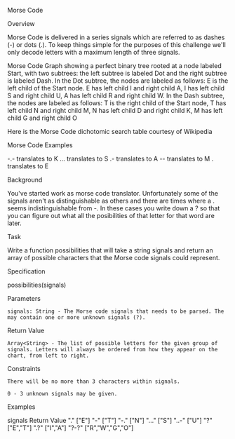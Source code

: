Morse Code

Overview

Morse Code is delivered in a series signals which are referred to as dashes (-) or dots (.). To keep things simple for the purposes of this challenge we'll only decode letters with a maximum length of three signals.

Morse Code Graph showing a perfect binary tree rooted at a node labeled Start, with two subtrees: the left subtree is labeled Dot and the right subtree is labeled Dash. In the Dot subtree, the nodes are labeled as follows: E is the left child of the Start node. E has left child I and right child A, I has left child S and right child U, A has left child R and right child W. In the Dash subtree, the nodes are labeled as follows: T is the right child of the Start node, T has left child N and right child M, N has left child D and right child K, M has left child G and right child O

Here is the Morse Code dichotomic search table courtesy of Wikipedia

Morse Code Examples

-.- translates to K
... translates to S
.- translates to A
-- translates to M
. translates to E

Background

You've started work as morse code translator. Unfortunately some of the signals aren't as distinguishable as others and there are times where a . seems indistinguishable from -. In these cases you write down a ? so that you can figure out what all the posibilities of that letter for that word are later.

Task

Write a function possibilities that will take a string signals and return an array of possible characters that the Morse code signals could represent.

Specification

possibilities(signals)

Parameters

    signals: String - The Morse code signals that needs to be parsed. The may contain one or more unknown signals (?).

Return Value

    Array<String> - The list of possible letters for the given group of signals. Letters will always be ordered from how they appear on the chart, from left to right.

Constraints

    There will be no more than 3 characters within signals.

    0 - 3 unknown signals may be given.

Examples

signals 	Return Value
"." 	    ["E"]
"-" 	    ["T"]
"-." 	    ["N"]
"..." 	  ["S"]
"..-" 	  ["U"]
"?" 	    ["E","T"]
".?" 	    ["I","A"]
"?-?" 	  ["R","W","G","O"]
